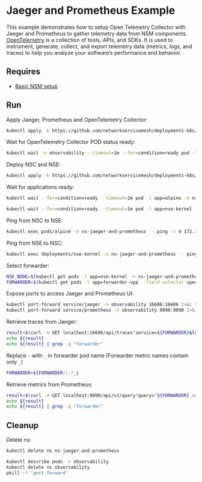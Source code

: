 # Jaeger and Prometheus Example

This example demonstrates how to setup Open Telemetry Collector with Jaeger and Prometheus to gather telemetry data from NSM components.
[OpenTelemetry](https://opentelemetry.io/) is a collection of tools, APIs, and SDKs. It is used to instrument, generate, collect, and export telemetry data (metrics, logs, and traces) to help you analyze your software’s performance and behavior.

## Requires

- [Basic NSM setup](../nsm_system/)

## Run
Apply Jaeger, Prometheus and OpenTelemetry Collector:
```bash
kubectl apply -k https://github.com/networkservicemesh/deployments-k8s/examples/observability/jaeger_and_prometheus?ref=e80b615e08e13f3fee1a83f1ccc51917865ca921
```

Wait for OpenTelemetry Collector POD status ready:
```bash
kubectl wait -n observability --timeout=1m --for=condition=ready pod -l app=opentelemetry
```

Deploy NSC and NSE:
```bash
kubectl apply -k https://github.com/networkservicemesh/deployments-k8s/examples/observability/jaeger_and_prometheus/example?ref=e80b615e08e13f3fee1a83f1ccc51917865ca921
```

Wait for applications ready:
```bash
kubectl wait --for=condition=ready --timeout=1m pod -l app=alpine -n ns-jaeger-and-prometheus
```
```bash
kubectl wait --for=condition=ready --timeout=1m pod -l app=nse-kernel -n ns-jaeger-and-prometheus
```

Ping from NSC to NSE:
```bash
kubectl exec pods/alpine -n ns-jaeger-and-prometheus -- ping -c 4 172.16.1.100
```

Ping from NSE to NSC:
```bash
kubectl exec deployments/nse-kernel -n ns-jaeger-and-prometheus -- ping -c 4 172.16.1.101
```

Select forwarder:
```bash
NSE_NODE=$(kubectl get pods -l app=nse-kernel -n ns-jaeger-and-prometheus --template '{{range .items}}{{.spec.nodeName}}{{"\n"}}{{end}}')
FORWARDER=$(kubectl get pods -l app=forwarder-vpp --field-selector spec.nodeName==${NSE_NODE} -n nsm-system --template '{{range .items}}{{.metadata.name}}{{"\n"}}{{end}}')
```

Expose ports to access Jaeger and Prometheus UI:
```bash
kubectl port-forward service/jaeger -n observability 16686:16686 2>&1 > /dev/null &
kubectl port-forward service/prometheus -n observability 9090:9090 2>&1 > /dev/null &
```

Retrieve traces from Jaeger:
```bash
result=$(curl -X GET localhost:16686/api/traces?service=${FORWARDER}&lookback=5m&limit=1)
echo ${result}
echo ${result} | grep -q "forwarder"
```

Replace `-` with `_` in forwarder pod name (Forwarder metric names contain only `_`)
```bash
FORWARDER=${FORWARDER//-/_}
``` 

Retrieve metrics from Prometheus:
```bash
result=$(curl -X GET localhost:9090/api/v1/query?query="${FORWARDER}_server_tx_bytes")
echo ${result}
echo ${result} | grep -q "forwarder"
```

## Cleanup

Delete ns:
```bash
kubectl delete ns ns-jaeger-and-prometheus
```

```bash
kubectl describe pods -n observability
kubectl delete ns observability
pkill -f "port-forward"
```
